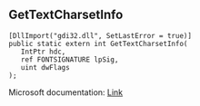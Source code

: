 ## GetTextCharsetInfo

```
[DllImport("gdi32.dll", SetLastError = true)]
public static extern int GetTextCharsetInfo(
   IntPtr hdc,
   ref FONTSIGNATURE lpSig,
   uint dwFlags
);
```

Microsoft documentation: [Link](https://docs.microsoft.com/en-us/windows/win32/api/wingdi/nf-wingdi-gettextcharsetinfo)
